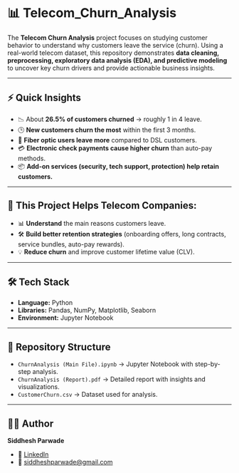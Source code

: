 # 📊 Telecom_Churn_Analysis  

The **Telecom Churn Analysis** project focuses on studying customer behavior to understand why customers leave the service (churn). Using a real-world telecom dataset, this repository demonstrates **data cleaning, preprocessing, exploratory data analysis (EDA), and predictive modeling** to uncover key churn drivers and provide actionable business insights.  

---

## ⚡ Quick Insights  
- 📉 About **26.5% of customers churned** → roughly 1 in 4 leave.  
- 🕒 **New customers churn the most** within the first 3 months.  
- 📡 **Fiber optic users leave more** compared to DSL customers.  
- 💳 **Electronic check payments cause higher churn** than auto-pay methods.  
- 📦 **Add-on services (security, tech support, protection) help retain customers.**  

---

## 🎯 This Project Helps Telecom Companies:  
- 📊 **Understand** the main reasons customers leave.  
- 🛠 **Build better retention strategies** (onboarding offers, long contracts, service bundles, auto-pay rewards).  
- 💡 **Reduce churn** and improve customer lifetime value (CLV).  

---

## 🛠 Tech Stack  
- **Language:** Python  
- **Libraries:** Pandas, NumPy, Matplotlib, Seaborn  
- **Environment:** Jupyter Notebook  

---

## 📂 Repository Structure  
- `ChurnAnalysis (Main File).ipynb` → Jupyter Notebook with step-by-step analysis.  
- `ChurnAnalysis (Report).pdf` → Detailed report with insights and visualizations.  
- `CustomerChurn.csv` → Dataset used for analysis.  

---

## 👨‍💻 Author  
**Siddhesh Parwade** 
- 🔗 [LinkedIn](https://www.linkedin.com/in/siddheshparwade/)  
- 📧 siddheshparwade@gmail.com  
